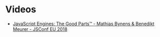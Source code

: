 # Videos

- [JavaScript Engines: The Good Parts™ - Mathias Bynens & Benedikt Meurer - JSConf EU 2018](https://www.youtube.com/watch?v=5nmpokoRaZI&list=TLPQMzEwODIwMjHi1SxM-bRBqA&index=7&ab_channel=JSConf)
